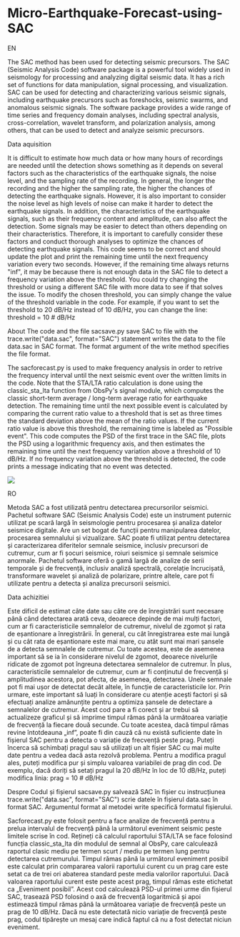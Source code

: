 # Micro-Earthquake-Forecast-using-SAC
EN

The SAC method has been used for detecting seismic precursors. The SAC (Seismic Analysis Code) software package is a powerful tool widely used in seismology for processing and analyzing digital seismic data. It has a rich set of functions for data manipulation, signal processing, and visualization. SAC can be used for detecting and characterizing various seismic signals, including earthquake precursors such as foreshocks, seismic swarms, and anomalous seismic signals. The software package provides a wide range of time series and frequency domain analyses, including spectral analysis, cross-correlation, wavelet transform, and polarization analysis, among others, that can be used to detect and analyze seismic precursors.

Data aquisition

It is difficult to estimate how much data or how many hours of recordings are needed until the detection shows something as it depends on several factors such as the characteristics of the earthquake signals, the noise level, and the sampling rate of the recording.
In general, the longer the recording and the higher the sampling rate, the higher the chances of detecting the earthquake signals. However, it is also important to consider the noise level as high levels of noise can make it harder to detect the earthquake signals.
In addition, the characteristics of the earthquake signals, such as their frequency content and amplitude, can also affect the detection. Some signals may be easier to detect than others depending on their characteristics.
Therefore, it is important to carefully consider these factors and conduct thorough analyses to optimize the chances of detecting earthquake signals. This code seems to be correct and should update the plot and print the remaining time until the next frequency variation every two seconds. However, if the remaining time always returns "inf", it may be because there is not enough data in the SAC file to detect a frequency variation above the threshold. You could try changing the threshold or using a different SAC file with more data to see if that solves the issue.
To modify the chosen threshold, you can simply change the value of the threshold variable in the code. For example, if you want to set the threshold to 20 dB/Hz instead of 10 dB/Hz, you can change the line: threshold = 10  # dB/Hz


About
The code and the file sacsave.py save SAC to file with the trace.write("data.sac", format="SAC") statement writes the data to the file data.sac in SAC format. The format argument of the write method specifies the file format.

The sacforecast.py is used to make frequency analysis in order to retrive the frequency interval until the next seismic event over the written limits in the code.
Note that the STA/LTA ratio calculation is done using the classic_sta_lta function from ObsPy's signal module, which computes the classic short-term average / long-term average ratio for earthquake detection. The remaining time until the next possible event is calculated by comparing the current ratio value to a threshold that is set as three times the standard deviation above the mean of the ratio values. If the current ratio value is above this threshold, the remaining time is labeled as "Possible event".
This code computes the PSD of the first trace in the SAC file, plots the PSD using a logarithmic frequency axis, and then estimates the remaining time until the next frequency variation above a threshold of 10 dB/Hz. If no frequency variation above the threshold is detected, the code prints a message indicating that no event was detected.

<img src="https://i.ibb.co/PgjGM3s/image.png"></img>

RO

Metoda SAC a fost utilizată pentru detectarea precursorilor seismici. Pachetul software SAC (Seismic Analysis Code) este un instrument puternic utilizat pe scară largă în seismologie pentru procesarea și analiza datelor seismice digitale. Are un set bogat de funcții pentru manipularea datelor, procesarea semnalului și vizualizare. SAC poate fi utilizat pentru detectarea și caracterizarea diferitelor semnale seismice, inclusiv precursori de cutremur, cum ar fi șocuri seismice, roiuri seismice și semnale seismice anormale. Pachetul software oferă o gamă largă de analize de serii temporale și de frecvență, inclusiv analiză spectrală, corelație încrucișată, transformare wavelet și analiză de polarizare, printre altele, care pot fi utilizate pentru a detecta și analiza precursorii seismici.

Data achizitiei

Este dificil de estimat câte date sau câte ore de înregistrări sunt necesare până când detectarea arată ceva, deoarece depinde de mai mulți factori, cum ar fi caracteristicile semnalelor de cutremur, nivelul de zgomot și rata de eșantionare a înregistrării.
În general, cu cât înregistrarea este mai lungă și cu cât rata de eșantionare este mai mare, cu atât sunt mai mari șansele de a detecta semnalele de cutremur. Cu toate acestea, este de asemenea important să se ia în considerare nivelul de zgomot, deoarece nivelurile ridicate de zgomot pot îngreuna detectarea semnalelor de cutremur.
În plus, caracteristicile semnalelor de cutremur, cum ar fi conținutul de frecvență și amplitudinea acestora, pot afecta, de asemenea, detectarea. Unele semnale pot fi mai ușor de detectat decât altele, în funcție de caracteristicile lor.
Prin urmare, este important să luați în considerare cu atenție acești factori și să efectuați analize amănunțite pentru a optimiza șansele de detectare a semnalelor de cutremur. Acest cod pare a fi corect și ar trebui să actualizeze graficul și să imprime timpul rămas până la următoarea variație de frecvență la fiecare două secunde. Cu toate acestea, dacă timpul rămas revine întotdeauna „inf”, poate fi din cauză că nu există suficiente date în fișierul SAC pentru a detecta o variație de frecvență peste prag. Puteți încerca să schimbați pragul sau să utilizați un alt fișier SAC cu mai multe date pentru a vedea dacă asta rezolvă problema.
Pentru a modifica pragul ales, puteți modifica pur și simplu valoarea variabilei de prag din cod. De exemplu, dacă doriți să setați pragul la 20 dB/Hz în loc de 10 dB/Hz, puteți modifica linia: prag = 10 # dB/Hz


Despre
Codul și fișierul sacsave.py salvează SAC în fișier cu instrucțiunea trace.write("data.sac", format="SAC") scrie datele în fișierul data.sac în format SAC. Argumentul format al metodei write specifică formatul fișierului.

Sacforecast.py este folosit pentru a face analize de frecvență pentru a prelua intervalul de frecvență până la următorul eveniment seismic peste limitele scrise în cod.
Rețineți că calculul raportului STA/LTA se face folosind funcția classic_sta_lta din modulul de semnal al ObsPy, care calculează raportul clasic mediu pe termen scurt / mediu pe termen lung pentru detectarea cutremurului. Timpul rămas până la următorul eveniment posibil este calculat prin compararea valorii raportului curent cu un prag care este setat ca de trei ori abaterea standard peste media valorilor raportului. Dacă valoarea raportului curent este peste acest prag, timpul rămas este etichetat ca „Eveniment posibil”.
Acest cod calculează PSD-ul primei urme din fișierul SAC, trasează PSD folosind o axă de frecvență logaritmică și apoi estimează timpul rămas până la următoarea variație de frecvență peste un prag de 10 dB/Hz. Dacă nu este detectată nicio variație de frecvență peste prag, codul tipărește un mesaj care indică faptul că nu a fost detectat niciun eveniment.
